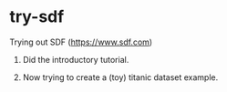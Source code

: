 # try-sdf

Trying out SDF (https://www.sdf.com)


1. Did the introductory tutorial.

2. Now trying to create a (toy) titanic dataset example.
